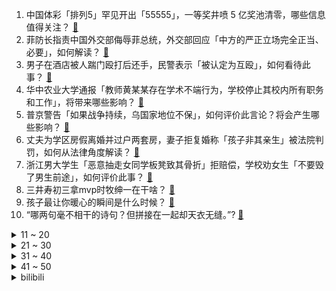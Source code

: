 1. 中国体彩「排列5」罕见开出「55555」，一等奖井喷 5 亿奖池清零，哪些信息值得关注？ [:link:](https://www.zhihu.com/question/640066110)
2. 菲防长指责中国外交部侮辱菲总统，外交部回应「中方的严正立场完全正当、必要」，如何解读？ [:link:](https://www.zhihu.com/question/640078162)
3. 男子在酒店被人踹门殴打后还手，民警表示「被认定为互殴」，如何看待此事？ [:link:](https://www.zhihu.com/question/639924371)
4. 华中农业大学通报「教师黄某某存在学术不端行为，学校停止其校内所有职务和工作」，将带来哪些影响？ [:link:](https://www.zhihu.com/question/640174890)
5. 普京警告「如果战争持续，乌国家地位不保」，如何评价此言论？将会产生哪些影响？ [:link:](https://www.zhihu.com/question/639889854)
6. 丈夫为学区房假离婚并过户两套房，妻子拒复婚称「孩子非其亲生」被法院判罚，如何从法律角度解读？ [:link:](https://www.zhihu.com/question/639734009)
7. 浙江男大学生「恶意抽走女同学板凳致其骨折」拒赔偿，学校劝女生「不要毁了男生前途」，如何评价此事？ [:link:](https://www.zhihu.com/question/640051146)
8. 三井寿初三拿mvp时牧绅一在干啥？ [:link:](https://www.zhihu.com/question/449248555)
9. 孩子最让你暖心的瞬间是什么时候？ [:link:](https://www.zhihu.com/question/638194687)
10. “哪两句毫不相干的诗句？但拼接在一起却天衣无缝。”? [:link:](https://www.zhihu.com/question/639537531)
<details>
<summary>11 ~ 20</summary>

11. 为什么现在的孩子吃的越来越好，可是体质普遍都比较弱呢？ [:link:](https://www.zhihu.com/question/635543882)
12. 中方回应巴基斯坦打击伊朗境内目标，称「如果双方有需要，中方愿为缓和事态发挥作用」，哪些信息值得关注？ [:link:](https://www.zhihu.com/question/640075866)
13. 如何评价许凯、虞书欣主演的电视剧「仙剑六」《祈今朝》？ [:link:](https://www.zhihu.com/question/640083630)
14. 为什么发传单的不直接扔掉交差？ [:link:](https://www.zhihu.com/question/639015919)
15. 黑格尔辩证法的合理内核是什么?颠倒体现在什么地方？ [:link:](https://www.zhihu.com/question/578318618)
16. 如何看待长安汽车董事长称不看好华为的智选模式？ [:link:](https://www.zhihu.com/question/639723318)
17. 大家觉得柯南最后永久性地变回工藤新一的可能有多少？ [:link:](https://www.zhihu.com/question/609896324)
18. “山随平野尽，江入大荒流”与“星垂平野阔，月涌大江流”哪一句更好？ [:link:](https://www.zhihu.com/question/394691072)
19. 你能接受自己的宝宝穿别人送的衣服么？ [:link:](https://www.zhihu.com/question/639409528)
20. 华中农大涉嫌学术不端教授多项专利被驳回，如何看待此事？将带来哪些影响？ [:link:](https://www.zhihu.com/question/639971762)
</details>
<details>
<summary>21 ~ 30</summary>

21. 新年你会给家里人准备哪些既特别又贴心的「小礼物」？ [:link:](https://www.zhihu.com/question/638738203)
22. 给又近视又老花的人戴的眼镜，叫什么名字既容易理解又“显年轻”？ [:link:](https://www.zhihu.com/question/639608928)
23. 怎么说服自己和小时候的父母和解？ [:link:](https://www.zhihu.com/question/639557612)
24. 自行车爱好者都因为什么退坑的？ [:link:](https://www.zhihu.com/question/639321010)
25. 如何理解心理学教授王小华分享的「职场人设跟真实自我的关系与平衡」问题？ [:link:](https://www.zhihu.com/question/639632403)
26. APP 未经同意跳转广告违法吗？你是否遇到过类似情况，该如何主张自己的合法权益？ [:link:](https://www.zhihu.com/question/639929996)
27. 如何评价《一人之下》漫画 656（696）话？ [:link:](https://www.zhihu.com/question/639212236)
28. 年夜饭都吃什么菜？ [:link:](https://www.zhihu.com/question/634440263)
29. 网络作者为什么不能被别人知道真实身份？ [:link:](https://www.zhihu.com/question/630423705)
30. 最高法发布涉彩礼案件司法解释，明确禁止借婚姻索取财物等，还有哪些内容值得关注？ [:link:](https://www.zhihu.com/question/640051203)
</details>
<details>
<summary>31 ~ 40</summary>

31. 南方人，过年真的“不吃饺子么”？ [:link:](https://www.zhihu.com/question/638098106)
32. 上海除了生煎，还有哪些「本地人都爱到疯狂」的美食？ [:link:](https://www.zhihu.com/question/638742146)
33. 应届生想找电机控制算法方面的工作，需要学些什么？ [:link:](https://www.zhihu.com/question/636061940)
34. 《黑土无言》第11集拍得如何？有哪些值得关注的剧情点？ [:link:](https://www.zhihu.com/question/640079471)
35. 抢票「林俊杰」付款变「林子祥」，消费者质疑平台「跳票」，平台否认系统问题并同意退票，哪些信息值得关注？ [:link:](https://www.zhihu.com/question/640036300)
36. 美国国务卿布林肯所乘飞机遭遇「严重故障」，据悉事故飞机为波音 737，哪些信息值得关注？ [:link:](https://www.zhihu.com/question/640036517)
37. 云南白药表示「已退出全部二级市场证券投资，今年不再开展相关业务」，哪些信息值得关注？ [:link:](https://www.zhihu.com/question/639984572)
38. 被美再列为「恐怖组织」后，也门胡塞武装称对美国货轮发动导弹袭击并命中目标，哪些信息值得关注？ [:link:](https://www.zhihu.com/question/640035552)
39. 你是从什么时候开始 get 到了运动的快乐？ [:link:](https://www.zhihu.com/question/640062624)
40. 如何理解心理学教授王小华所说的「想实现『躺卷平衡』的良好心态，大家需要更关注自我动机」？ [:link:](https://www.zhihu.com/question/639632396)
</details>
<details>
<summary>41 ~ 50</summary>

41. 年轻人都在忙着「犯猪瘾」？失控的进食行为背后藏着怎样的心理问题？如何有效预防和防治？ [:link:](https://www.zhihu.com/question/633249753)
42. 小孩子想坐大的公交车，但是大的公交车回不了家，给他解释他又听不懂，该怎么办？ [:link:](https://www.zhihu.com/question/630661777)
43. 伊朗官员证实该国边境村庄遭巴基斯坦空袭，已致 7 人死亡，两国冲突因何而起？会成中东第二个炸药桶吗？ [:link:](https://www.zhihu.com/question/640064978)
44. 俄方称将在所有领域与朝鲜发展关系，包括「敏感领域」，如何解读？对于当今世界格局将有何影响？ [:link:](https://www.zhihu.com/question/640045203)
45. 如何看待张朝阳直播火箭发射称「现场看感觉很不一样」，且将围绕「火箭科学」开展课程，有哪些信息值得关注？ [:link:](https://www.zhihu.com/question/640062153)
46. 有没有让你崩溃无助的那一刻？ [:link:](https://www.zhihu.com/question/316759255)
47. 游戏界有哪些广为流传的谣言？ [:link:](https://www.zhihu.com/question/280207959)
48. 如果让你给 2024 年立一个运动 flag，你会立下什么？ [:link:](https://www.zhihu.com/question/640062652)
49. 你认为运动对心理健康有什么帮助？ [:link:](https://www.zhihu.com/question/636571855)
50. 「如果连父母的委屈都受不了，那社会上的委屈怎么受得了」如何反驳这一观点？ [:link:](https://www.zhihu.com/question/637517536)
</details><details>
<summary>bilibili</summary>

</details>
